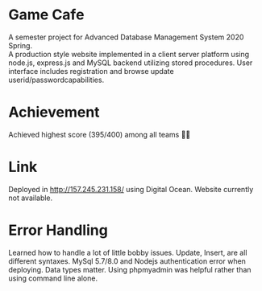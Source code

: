 # Game Cafe
A semester project for Advanced Database Management System 2020 Spring.  
A production style website implemented in a client server platform using node.js, express.js and MySQL backend utilizing stored procedures. 
User interface includes registration and browse update userid/passwordcapabilities. 

# Achievement 
Achieved highest score (395/400) among all teams 👍🏼

# Link 
Deployed in http://157.245.231.158/ using Digital Ocean. 
Website currently not available. 

# Error Handling 
Learned how to handle a lot of little bobby issues. Update, Insert, are all different syntaxes. MySql 5.7/8.0 and Nodejs authentication error when deploying. Data types matter. Using phpmyadmin was helpful rather than using command line alone. 


